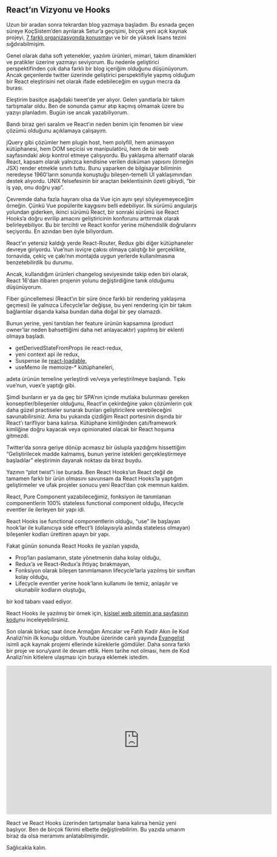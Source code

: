 ## React’ın Vizyonu ve Hooks

Uzun bir aradan sonra tekrardan blog yazmaya başladım. Bu esnada geçen süreye KoçSistem’den ayrılarak Setur’a geçişimi, birçok yeni açık kaynak projeyi, [7 farklı organizasyonda konuşma](https://eser.ozvataf.com/speaking/)yı ve bir de yüksek lisans tezini sığdırabilmişim.

Genel olarak daha soft yetenekler, yazılım ürünleri, mimari, takım dinamikleri ve pratikler üzerine yazmayı seviyorum. Bu nedenle geliştirici perspektifinden çok daha farklı bir blog içeriğim olduğunu düşünüyorum. Ancak geçenlerde twitter üzerinde geliştirici perspektifiyle yapmış olduğum bir React eleştirisini net olarak ifade edebileceğim en uygun mecra da burası.

Eleştirim basitçe aşağıdaki tweet’de yer alıyor. Gelen yanıtlarla bir takım tartışmalar oldu. Ben de sonunda çamur atıp kaçmış olmamak üzere bu yazıyı planladım. Bugün ise ancak yazabiliyorum.

> [](https://twitter.com/eserozvataf/status/1055860281425960961)

Bandı biraz geri saralım ve React’ın neden benim için fenomen bir view çözümü olduğunu açıklamaya çalışayım.

jQuery gibi çözümler hem plugin host, hem polyfill, hem animasyon kütüphanesi, hem DOM seçicisi ve manipulatörü, hem de bir web sayfasındaki akışı kontrol etmeye çalışıyordu. Bu yaklaşıma alternatif olarak React, kapsam olarak yalnızca kendisine verilen doküman yapısını (örneğin JSX) render etmekle sınırlı tuttu. Bunu yaparken de bilgisayar biliminin neredeyse 1960'ların sonunda konuştuğu bileşen-temelli UI yaklaşımından destek alıyordu. UNIX felsefesinin bir araçtan beklentisinin özeti gibiydi, “bir iş yap, onu doğru yap”.

Çevremde daha fazla hayranı olsa da Vue için aynı şeyi söyleyemeyeceğim örneğin. Çünkü Vue popülerite kaygısını belli edebiliyor. İlk sürümü angularjs yolundan giderken, ikinci sürümü React, bir sonraki sürümü ise React Hooks’a doğru evrilip amacını geliştiricinin konforunu arttırmak olarak belirleyebiliyor. Bu bir tercihti ve React konfor yerine mühendislik doğrularını seçiyordu. En azından ben öyle biliyordum.

React’ın yetersiz kaldığı yerde React-Router, Redux gibi diğer kütüphaneler devreye giriyordu. Vue’nun isviçre çakısı olmaya çalıştığı bir gerçeklikte, tornavida, çekiç ve çakı’nın montajda uygun yerlerde kullanılmasına benzetebilirdik bu durumu.

Ancak, kullandığım ürünleri changelog seviyesinde takip eden biri olarak, React 16'dan itibaren projenin yolunu değiştirdiğine tanık olduğumu düşünüyorum.

Fiber güncellemesi (React’ın bir süre önce farklı bir rendering yaklaşıma geçmesi) ile yalnızca Lifecycle’lar değişse, bu yeni rendering için bir takım bağlantılar dışarıda kalsa bundan daha doğal bir şey olamazdı.

Bunun yerine, yeni tanıtılan her feature ürünün kapsamına (product owner’lar neden bahsettiğimi daha net anlayacaktır) yapılmış bir eklenti olmaya başladı.

*   getDerivedStateFromProps ile react-redux,
*   yeni context api ile redux,
*   Suspense ile [react-loadable](https://www.npmjs.com/package/react-loadable),
*   useMemo ile memoize-\* kütüphaneleri,

adeta ürünün temeline yerleştirdi ve/veya yerleştirilmeye başlandı. Tıpkı vue’nun, vuex’e yaptığı gibi.

Şimdi bunların er ya da geç bir SPA’nın içinde mutlaka bulunması gereken konseptler/bileşenler olduğunu, React’ın çekirdeğine yakın çözümlerin çok daha güzel practiseler sunarak bunları geliştiricilere verebileceğini savunabilirsiniz. Ama bu yukarıda çizdiğim React portesinin dışında bir React’ı tarifliyor bana kalırsa. Kütüphane kimliğinden çatı/framework kimliğine doğru kayacak veya opinionated olacak bir React hoşuma gitmezdi.

Twitter’da sonra geriye dönüp acımasız bir üslupla yazdığımı hissettiğim “Geliştirilecek madde kalmamış, bunun yerine istekleri gerçekleştirmeye başladılar” eleştirimin dayanak noktası da biraz buydu.

Yazının “plot twist”i ise burada. Ben React Hooks’un React değil de tamamen farklı bir ürün olmasını savunsam da React Hooks’la yaptığım geliştirmeler ve ufak projeler sonucu yeni React’dan çok memnun kaldım.

React, Pure Component yazabileceğimiz, fonksiyon ile tanımlanan componentlerin 100% stateless functional component olduğu, lifecycle eventler ile ilerleyen bir yapı idi.

React Hooks ise functional componentlerin olduğu, “use” ile başlayan hook’lar ile kullanıcıya side effect’li (dolayısıyla aslında stateless olmayan) bileşenler kodları ürettiren apayrı bir yapı.

Fakat günün sonunda React Hooks ile yazılan yapıda,

*   Prop’ları paslamanın, state yönetmenin daha kolay olduğu,
*   Redux’a ve React-Redux’a ihtiyaç bırakmayan,
*   Fonksiyon olarak bileşen tanımlamanın lifecycle’larla yazılmış bir sınıftan kolay olduğu,
*   Lifecycle eventler yerine hook’ların kullanımı ile temiz, anlaşılır ve okunabilir kodların oluştuğu,

bir kod tabanı vaad ediyor.

React Hooks ile yazılmış bir örnek için, [kişisel web sitemin ana sayfasının kodu](https://github.com/eserozvataf/eser.ozvataf.com/blob/development/src/app/pages/frontpage/index.tsx)nu inceleyebilirsiniz.

Son olarak birkaç saat önce Armağan Amcalar ve Fatih Kadir Akın ile Kod Analizi’nin ilk konuğu oldum. Youtube üzerinde canlı yayında [Evangelist](https://github.com/eserozvataf/evangelist) isimli açık kaynak projemi ellerinde küreklerle gömdüler. Daha sonra farklı bir proje ve soru/yanıt ile devam ettik. Hem tarihe not olması, hem de Kod Analizi’nin kitlelere ulaşması için buraya eklemek istedim.

<iframe src="https://www.youtube.com/embed/e-1aIc93QXg" width="700" height="393" frameborder="0" scrolling="no"></iframe>

React ve React Hooks üzerinden tartışmalar bana kalırsa henüz yeni başlıyor. Ben de birçok fikrimi elbette değiştirebilirim. Bu yazıda umarım biraz da olsa meramımı anlatabilmişimdir.

Sağlıcakla kalın.